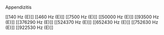 Appendizitis

[[140 Hz (E)]]
[[460 Hz (E)]]
[[7500 Hz (E)]]
[[50000 Hz (E)]]
[[93500 Hz (E)]]
[[376290 Hz (E)]]
[[524370 Hz (E)]]
[[652430 Hz (E)]]
[[752630 Hz (E)]]
[[922530 Hz (E)]]